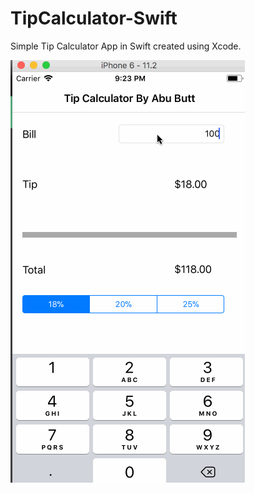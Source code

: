 # TipCalculator-Swift

Simple Tip Calculator App in Swift created using Xcode.

![alt text](https://github.com/buttabu/TipCalculator-Swift/blob/master/TipCalculator.gif)
